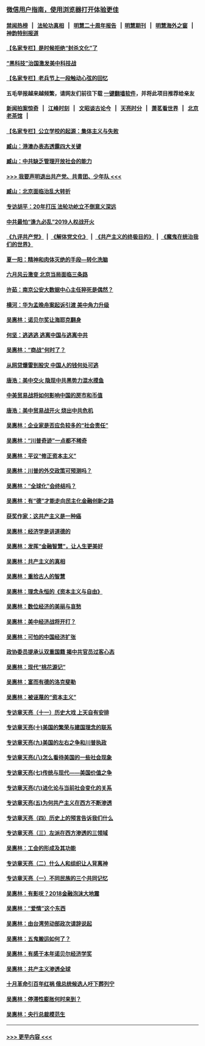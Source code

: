 ### [微信用户指南，使用浏览器打开体验更佳](https://github.com/gfw-breaker/banned-news1/blob/master/indexes/wechat-guide.md?t=0)
#### [禁闻热榜](热点新闻.md?t=0)  &nbsp;&nbsp;|&nbsp;&nbsp; [法轮功真相](https://github.com/gfw-breaker/truth/blob/master/README.md?t=0) &nbsp;&nbsp;|&nbsp;&nbsp; [明慧二十周年报告](https://github.com/gfw-breaker/mh-reports/blob/master/README.md?t=0) &nbsp;&nbsp;|&nbsp;&nbsp;[明慧期刊](https://github.com/gfw-breaker/mh-qikan) &nbsp;&nbsp;|&nbsp;&nbsp; [明慧海外之窗](https://github.com/gfw-breaker/mh-news/blob/master/README.md?t=0) &nbsp;&nbsp;|&nbsp;&nbsp; [神韵特别报道](https://github.com/gfw-breaker/mh-news/blob/master/shenyun.md?t=0)
#### [【名家专栏】是时候拒绝“封杀文化”了](../pages/nsc423/n11814093.md?t=02100811) 
#### [“黑科技”治国激发美中科技战](../pages/nsc423/n11638056.md?t=02100811) 
#### [【名家专栏】老兵节上一段触动心弦的回忆](../pages/nsc423/n11646016.md?t=02100811) 
#### 五毛举报越来越频繁，请网友们前往下载 [一键翻墙软件](https://github.com/gfw-breaker/ssr-accounts)，并将此项目推荐给亲友
#### [新闻拍案惊奇](https://github.com/gfw-breaker/banned-news1/blob/master/pages/link4.md) &nbsp;&nbsp;|&nbsp;&nbsp; [江峰时刻](https://github.com/gfw-breaker/banned-news1/blob/master/pages/link4.md) &nbsp;&nbsp;|&nbsp;&nbsp; [文昭谈古论今](https://github.com/gfw-breaker/banned-news1/blob/master/pages/link4.md) &nbsp;&nbsp;|&nbsp;&nbsp; [天亮时分](https://github.com/gfw-breaker/banned-news1/blob/master/pages/link4.md) &nbsp;&nbsp;|&nbsp;&nbsp; [萧茗看世界](https://github.com/gfw-breaker/banned-news1/blob/master/pages/link4.md) &nbsp;&nbsp;|&nbsp;&nbsp; [北京老茶馆](https://github.com/gfw-breaker/banned-news1/blob/master/pages/link4.md) &nbsp;&nbsp;|&nbsp;&nbsp; 
#### [【名家专栏】公立学校的起源：集体主义与失败](../pages/nsc423/n11601833.md?t=02100811) 
#### [臧山：港澳办表态透露四大关键](../pages/nsc423/n11421628.md?t=02100811) 
#### [臧山：中共缺乏管理开放社会的能力](../pages/nsc423/n11407457.md?t=02100811) 
#### [>>> 我要声明退出共产党、共青团、少年队 <<<](https://github.com/begood0513/goodnews/blob/master/quit/letter.md) 
#### [臧山：北京面临治乱大转折](../pages/nsc423/n11406895.md?t=02100811) 
#### [专访胡平：20年打压 法轮功屹立不倒意义深远](../pages/nsc423/n11398800.md?t=02100811) 
#### [中共最怕“逢九必乱”2019人权战开火](../pages/nsc423/n11385248.md?t=02100811) 
#### [《九评共产党》](https://github.com/begood0513/9ping.md/blob/master/README.md) &nbsp;|&nbsp; [《解体党文化》](../../../../jtdwh.md/blob/master/README.md)  &nbsp;|&nbsp; [《共产主义的终极目的》](../../../../gczydzjmd.md/blob/master/README.md) &nbsp;|&nbsp; [《魔鬼在统治我们的世界》](../../../../mgztzwmdsj.md/blob/master/README.md) 
#### [夏一阳：精神和肉体灭绝的手段—转化洗脑](../pages/nsc423/n11368250.md?t=02100811) 
#### [六月风云激变 北京当局面临三条路](../pages/nsc423/n11313668.md?t=02100811) 
#### [许茹：南京公安大数据中心主任猝死是偶然？](../pages/nsc423/n11064744.md?t=02100811) 
#### [横河：华为孟晚舟案起诉引渡 美中角力升级](../pages/nsc423/n11027230.md?t=02100811) 
#### [吴惠林：诺贝尔奖让海耶克翻身](../pages/nsc423/n10890049.md?t=02100811) 
#### [何坚：逃逃逃 逃离中国与逃离中共](../pages/nsc423/n10592891.md?t=02100811) 
#### [吴惠林：“商战”何时了？](../pages/nsc423/n10573558.md?t=02100811) 
#### [从网贷爆雷到股灾 中国人的钱何处可逃](../pages/nsc423/n10572800.md?t=02100811) 
#### [唐浩：美中交火 隐现中共黑势力混水摸鱼](../pages/nsc423/n10544040.md?t=02100811) 
#### [中美贸易战将如何影响中国的房市和币值](../pages/nsc423/n10543697.md?t=02100811) 
#### [唐浩：美中贸易战开火 烧出中共危机](../pages/nsc423/n10540126.md?t=02100811) 
#### [吴惠林：企业家是否应负较多的“社会责任”](../pages/nsc423/n10535022.md?t=02100811) 
#### [吴惠林：“川普奇迹”一点都不稀奇](../pages/nsc423/n10512808.md?t=02100811) 
#### [吴惠林：平议“修正资本主义”](../pages/nsc423/n10495724.md?t=02100811) 
#### [吴惠林：川普的外交政策可预测吗？](../pages/nsc423/n10462387.md?t=02100811) 
#### [吴惠林：“全球化”会终结吗？](../pages/nsc423/n10452838.md?t=02100811) 
#### [吴惠林：有“德”才能走向民主化金融创新之路](../pages/nsc423/n10432292.md?t=02100811) 
#### [获奖作家：这共产主义是一种癌](../pages/nsc423/n10431541.md?t=02100811) 
#### [吴惠林：经济学是讲道德的](../pages/nsc423/n10398014.md?t=02100811) 
#### [吴惠林：发挥“金融智慧”，让人生更美好](../pages/nsc423/n10375019.md?t=02100811) 
#### [吴惠林：共产主义的真相](../pages/nsc423/n10351394.md?t=02100811) 
#### [吴惠林：重拾古人的智慧](../pages/nsc423/n10337691.md?t=02100811) 
#### [吴惠林：理念永恒的《资本主义与自由》](../pages/nsc423/n10316274.md?t=02100811) 
#### [吴惠林：数位经济的美丽与哀愁](../pages/nsc423/n10292946.md?t=02100811) 
#### [吴惠林：美中经济战将开打？](../pages/nsc423/n10258825.md?t=02100811) 
#### [吴惠林：可怕的中国经济扩张](../pages/nsc423/n10219147.md?t=02100811) 
#### [政协委员提承认双重国籍 揭中共官员过客心态](../pages/nsc423/n10208809.md?t=02100811) 
#### [吴惠林：现代“桃花源记”](../pages/nsc423/n10185234.md?t=02100811) 
#### [吴惠林：富而有德的洛克斐勒](../pages/nsc423/n10142264.md?t=02100811) 
#### [吴惠林：被诬蔑的“资本主义”](../pages/nsc423/n10124816.md?t=02100811) 
#### [专访章天亮（十一）历史大戏 上天自有安排](../pages/nsc423/n10094905.md?t=02100811) 
#### [专访章天亮(十)美国的繁荣与建国理念的联系](../pages/nsc423/n10094899.md?t=02100811) 
#### [专访章天亮(九)美国的左右之争和川普执政](../pages/nsc423/n10094889.md?t=02100811) 
#### [专访章天亮(八)怎么看待美国的一些社会现象](../pages/nsc423/n10094857.md?t=02100811) 
#### [专访章天亮(七)传统与现代——美国价值之争](../pages/nsc423/n10093140.md?t=02100811) 
#### [专访章天亮(六)进化论与当前社会变化的关系](../pages/nsc423/n10092036.md?t=02100811) 
#### [专访章天亮(五)为何共产主义在西方不断渗透](../pages/nsc423/n10083620.md?t=02100811) 
#### [专访章天亮（四）历史上的预言告诉我们什么](../pages/nsc423/n10083606.md?t=02100811) 
#### [专访章天亮（三）左派在西方渗透的三领域](../pages/nsc423/n10081115.md?t=02100811) 
#### [吴惠林：工会的形成及其功能](../pages/nsc423/n10080633.md?t=02100811) 
#### [专访章天亮（二）什么人和组织让人背离神](../pages/nsc423/n10076637.md?t=02100811) 
#### [专访章天亮（一）不同民族的三个共同记忆](../pages/nsc423/n10074188.md?t=02100811) 
#### [吴惠林：有影呒？2018金融泡沫大地震](../pages/nsc423/n10040534.md?t=02100811) 
#### [吴惠林：“爱情”这个东西](../pages/nsc423/n10019423.md?t=02100811) 
#### [吴惠林：由台湾劳动部政次请辞说起](../pages/nsc423/n9979679.md?t=02100811) 
#### [吴惠林：五鬼搬运如何了？](../pages/nsc423/n9925338.md?t=02100811) 
#### [吴惠林：有感于本年诺贝尔经济学奖](../pages/nsc423/n9871883.md?t=02100811) 
#### [吴惠林：共产主义渗透全球](../pages/nsc423/n9812748.md?t=02100811) 
#### [十月革命引百年红祸 俄总统候选人吁下葬列宁](../pages/nsc423/n9810182.md?t=02100811) 
#### [吴惠林：停滞性膨胀何时来到？](../pages/nsc423/n9764136.md?t=02100811) 
#### [吴惠林：央行总裁模范生](../pages/nsc423/n9728134.md?t=02100811) 

----
#### [ >>> 更早内容 <<< ](../indexes/nsc423-earlier.md)
